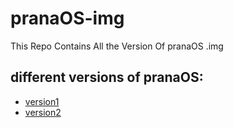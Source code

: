 # pranaOS-img
This Repo Contains All the Version Of pranaOS .img

## different versions of pranaOS:
- [version1]()
- [version2](https://github.com/pranaOS/pranaOS-img/tree/master/version2)
